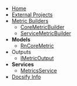 - [Home](./)
- [External Projects](./external-projects.md)
- [Metric Builders](./builders/README.md)
  - [CoreMetricBuilder](./builders/CoreMetricBuilder.md)
  - [ServiceMetricBuilder](./builders/ServiceMetricBuilder.md)
- **Models**
  - [RnCoreMetric](./models/RnCoreMetric.md)
- Outputs
  - [IMetricOutput](./outputs/IMetricOutput.md)
- **Services**
  - [MetricsService](./services/MetricsService.md)
- [Docsify Info](./docsify.md)
